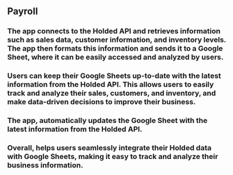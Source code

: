 ## Payroll
### The app connects to the Holded API and retrieves information such as sales data, customer information, and inventory levels. The app then formats this information and sends it to a Google Sheet, where it can be easily accessed and analyzed by users.

### Users can keep their Google Sheets up-to-date with the latest information from the Holded API. This allows users to easily track and analyze their sales, customers, and inventory, and make data-driven decisions to improve their business.

### The app, automatically updates the Google Sheet with the latest information from the Holded API.

### Overall,  helps users seamlessly integrate their Holded data with Google Sheets, making it easy to track and analyze their business information.